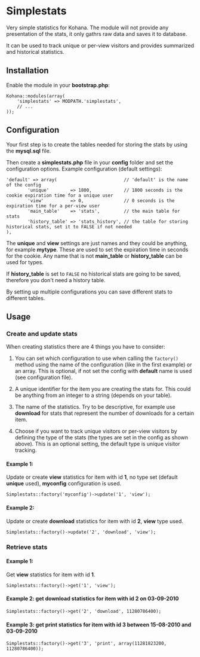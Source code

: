 # Simplestats

Very simple statistics for Kohana.
The module will not provide any presentation of the stats, it only gathrs raw data and saves it to database.

It can be used to track unique or per-view visitors and provides summarized and historical statistics.

## Installation

Enable the module in your **bootstrap.php**:

	Kohana::modules(array(
		'simplestats' => MODPATH.'simplestats',
		// ...
	));

## Configuration

Your first step is to create the tables needed for storing the stats by using the **mysql.sql** file.

Then create a **simplestats.php** file in your **config** folder and set the configuration options.
Example configuration (default settings):

	'default' => array(                         // 'default' is the name of the config
			'unique'        => 1800,            // 1800 seconds is the cookie expiration time for a unique user
			'view'          => 0,               // 0 seconds is the expiration time for a per-view user
			'main_table'    => 'stats',         // the main table for stats
			'history_table' => 'stats_history', // the table for storing historical stats, set it to FALSE if not needed
	),

The **unique** and **view** settings are just names and they could be anything, for example **mytype**.
These are used to set the expiration time in seconds for the cookie. Any name that is not **main_table** or **history_table** can be used for types.

If **history_table** is set to `FALSE` no historical stats are going to be saved, therefore you don't need a history table.

By setting up multiple configurations you can save different stats to different tables.


## Usage

### Create and update stats

When creating statistics there are 4 things you have to consider:

1. You can set which configuration to use when calling the `factory()` method using the name of the configuration (like in the first example) or an array. This is optional, if not set the config with **default** name is used (see configuration file).

2. A unique identifier for the item you are creating the stats for. This could be anything from an integer to a string (depends on your table).

3. The name of the statistics. Try to be descriptive, for example use **download** for stats that represent the number of downloads for a certain item.

4. Choose if you want to track unique visitors or per-view visitors by defining the type of the stats (the types are set in the config as shown above). This is an optional setting, the default type is unique visitor tracking.


#### Example 1:

Update or create **view** statistics for item with id **1**, no type set (default **unique** used), **myconfig** configuration is used.

	Simplestats::factory('myconfig')->update('1', 'view');

#### Example 2:

Update or create **download** statistics for item with id **2**, **view** type used.

	Simplestats::factory()->update('2', 'download', 'view');

### Retrieve stats

#### Example 1:

Get **view** statistics for item with id **1**.

	Simplestats::factory()->get('1', 'view');

#### Example 2: get **download** statistics for item with id **2** on **03-09-2010**

	Simplestats::factory()->get('2', 'download', 11280786400);

#### Example 3: get **print** statistics for item with id **3** between **15-08-2010** and **03-09-2010**

	Simplestats::factory()->get('3', 'print', array(11281823200, 11280786400));